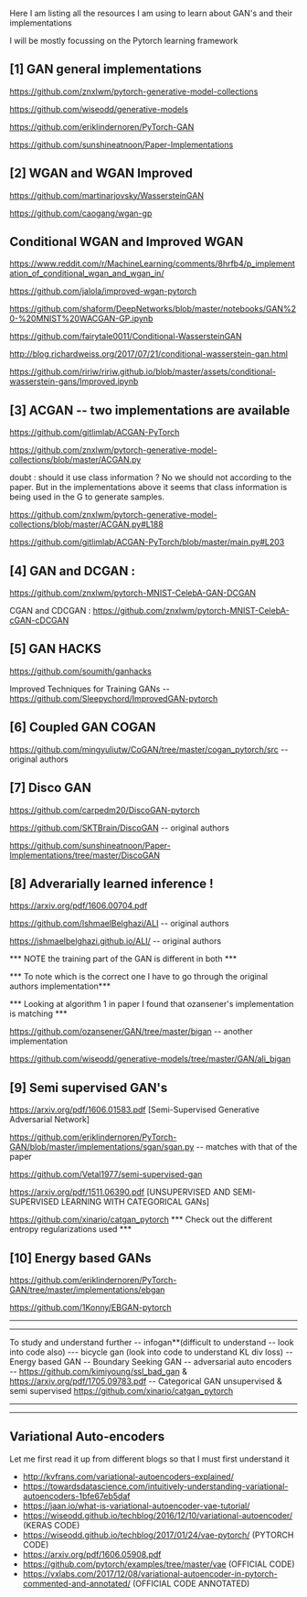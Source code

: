 Here I am listing all the resources I am using to learn about GAN's and their implementations 

I will be mostly focussing on the Pytorch learning framework 

[1] GAN general implementations
--------------------------------

https://github.com/znxlwm/pytorch-generative-model-collections

https://github.com/wiseodd/generative-models

https://github.com/eriklindernoren/PyTorch-GAN

https://github.com/sunshineatnoon/Paper-Implementations

[2] WGAN and WGAN Improved 
----------------------------

https://github.com/martinarjovsky/WassersteinGAN

https://github.com/caogang/wgan-gp

Conditional WGAN and Improved WGAN
-------------------------------------
https://www.reddit.com/r/MachineLearning/comments/8hrfb4/p_implementation_of_conditional_wgan_and_wgan_in/

https://github.com/jalola/improved-wgan-pytorch

https://github.com/shaform/DeepNetworks/blob/master/notebooks/GAN%20-%20MNIST%20WACGAN-GP.ipynb

https://github.com/fairytale0011/Conditional-WassersteinGAN

http://blog.richardweiss.org/2017/07/21/conditional-wasserstein-gan.html

https://github.com/ririw/ririw.github.io/blob/master/assets/conditional-wasserstein-gans/Improved.ipynb

[3] ACGAN -- two implementations are available 
------------------------------------------------
https://github.com/gitlimlab/ACGAN-PyTorch 

https://github.com/znxlwm/pytorch-generative-model-collections/blob/master/ACGAN.py 

doubt : should it use class information ? No we should not according to the paper. But in the implementations above it seems that class information is being used in the G to generate samples.

https://github.com/znxlwm/pytorch-generative-model-collections/blob/master/ACGAN.py#L188

https://github.com/gitlimlab/ACGAN-PyTorch/blob/master/main.py#L203

[4] GAN and DCGAN :
-------------------------
https://github.com/znxlwm/pytorch-MNIST-CelebA-GAN-DCGAN

CGAN and CDCGAN : https://github.com/znxlwm/pytorch-MNIST-CelebA-cGAN-cDCGAN

[5] GAN HACKS
----------------
https://github.com/soumith/ganhacks

Improved Techniques for Training GANs -- https://github.com/Sleepychord/ImprovedGAN-pytorch

[6] Coupled GAN COGAN
-----------------
https://github.com/mingyuliutw/CoGAN/tree/master/cogan_pytorch/src -- original authors

[7] Disco GAN
----------------
https://github.com/carpedm20/DiscoGAN-pytorch

https://github.com/SKTBrain/DiscoGAN -- original authors

https://github.com/sunshineatnoon/Paper-Implementations/tree/master/DiscoGAN

[8] Adverarially learned inference !
------------------------------------
https://arxiv.org/pdf/1606.00704.pdf

https://github.com/IshmaelBelghazi/ALI -- original authors

https://ishmaelbelghazi.github.io/ALI/ -- original authors

*** NOTE the training part of the GAN is different in both ***

*** To note which is the correct one I have to go through the original authors implementation***

*** Looking at algorithm 1 in paper I found that ozansener's implementation is matching ***

https://github.com/ozansener/GAN/tree/master/bigan -- another implementation

https://github.com/wiseodd/generative-models/tree/master/GAN/ali_bigan

[9] Semi supervised GAN's
------------------------------
https://arxiv.org/pdf/1606.01583.pdf [Semi-Supervised Generative Adversarial Network]

https://github.com/eriklindernoren/PyTorch-GAN/blob/master/implementations/sgan/sgan.py -- matches with that of the paper

https://github.com/Vetal1977/semi-supervised-gan

https://arxiv.org/pdf/1511.06390.pdf [UNSUPERVISED AND SEMI-SUPERVISED LEARNING WITH CATEGORICAL GANs]

https://github.com/xinario/catgan_pytorch
*** Check out the different entropy regularizations used ***

[10] Energy based GANs
-------------------------
https://github.com/eriklindernoren/PyTorch-GAN/tree/master/implementations/ebgan

https://github.com/1Konny/EBGAN-pytorch








****************************************************************************************
****************************************************************************************
To study and understand further 
-- infogan**(difficult to understand -- look into code also) 
--- bicycle gan (look into code to understand KL div loss)
-- Energy based GAN 
-- Boundary Seeking GAN
-- adversarial auto encoders
-- https://github.com/kimiyoung/ssl_bad_gan & https://arxiv.org/pdf/1705.09783.pdf
-- Categorical GAN unsupervised & semi supervised 
https://github.com/xinario/catgan_pytorch
****************************************************************************************
****************************************************************************************

Variational Auto-encoders 
---------------------------
Let me first read it up from different blogs so that I must first understand it 
- http://kvfrans.com/variational-autoencoders-explained/
- https://towardsdatascience.com/intuitively-understanding-variational-autoencoders-1bfe67eb5daf 
- https://jaan.io/what-is-variational-autoencoder-vae-tutorial/
- https://wiseodd.github.io/techblog/2016/12/10/variational-autoencoder/ (KERAS CODE)
- https://wiseodd.github.io/techblog/2017/01/24/vae-pytorch/ (PYTORCH CODE)
- https://arxiv.org/pdf/1606.05908.pdf
- https://github.com/pytorch/examples/tree/master/vae (OFFICIAL CODE)
- https://vxlabs.com/2017/12/08/variational-autoencoder-in-pytorch-commented-and-annotated/ (OFFICIAL CODE ANNOTATED)



